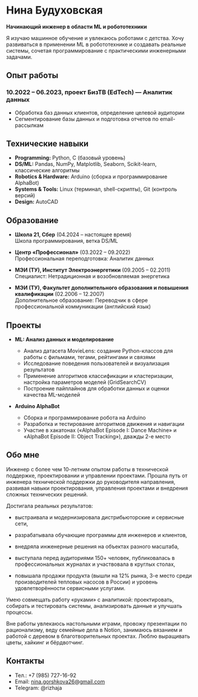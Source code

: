 # Нина Будуховская
**Начинающий инженер в области ML и робототехники**

Я изучаю машинное обучение и увлекаюсь роботами с детства. Хочу развиваться в применении ML в робототехнике и создавать реальные системы, сочетая программирование с практическими инженерными задачами.

## Опыт работы

### 10.2022 – 06.2023, проект БизТВ (EdTech) — Аналитик данных
- Обработка баз данных клиентов, определение целевой аудитории
- Сегментирование базы данных и подготовка отчетов по email-рассылкам

## Технические навыки

- **Programming:** Python, C (базовый уровень)
- **DS/ML:** Pandas, NumPy, Matplotlib, Seaborn, Scikit-learn, классические алгоритмы
- **Robotics & Hardware:** Arduino (сборка и программирование AlphaBot)
- **Systems & Tools:** Linux (терминал, shell-скрипты), Git (контроль версий)
- **Design:** AutoCAD

## Образование

- **Школа 21, Сбер** (04.2024 – настоящее время)  
  Школа программирования, ветка DS/ML

- **Центр «Профессионал»** (03.2022 – 09.2022)  
  Профессиональная переподготовка: Аналитик данных

- **МЭИ (ТУ), Институт Электроэнергетики** (09.2005 – 02.2011)  
  Специалист: Нетрадиционная и возобновляемая энергетика

- **МЭИ (ТУ), Факультет дополнительного образования и повышения квалификации** (02.2006 – 12.2007)  
  Дополнительное образование: Переводчик в сфере профессиональной коммуникации (английский язык)

## Проекты

- **ML: Анализ данных и моделирование**  
  - Анализ датасета MovieLens: создание Python-классов для работы с фильмами, тегами, рейтингами и связями  
  - Исследование поведения пользователей и визуализация результатов  
  - Применение алгоритмов классификации и кластеризации, настройка параметров моделей (GridSearchCV)  
  - Построение пайплайнов для обработки данных и оценки качества ML-моделей  

- **Arduino AlphaBot**  
  - Сборка и программирование робота на Arduino  
  - Разработка и тестирование алгоритмов движения и навигации  
  - Участие в хакатонах («AlphaBot Episode I: Dance Machine» и «AlphaBot Episode II: Object Tracking»), дважды 2-е место  

## Обо мне

Инженер с более чем 10-летним опытом работы в технической поддержке, проектировании и управлении проектами. Прошла путь от инженера технической поддержки до руководителя направления, развивая навыки проектирования, управления проектами и внедрения сложных технических решений.

Достигала реальных результатов:

- выстраивала и модернизировала дистрибьюторские и сервисные сети,

- разрабатывала обучающие программы для инженеров и клиентов,

- внедряла инженерные решения на объектах разного масштаба,

- выступала перед аудиториями 150+ человек, публиковалась в профессиональных журналах и участвовала в круглых столах,

- повышала продажи продукта (вышли на 12% рынка, 3-е место среди производителей тепловых насосов в России) и уровень удовлетворённости сервисными услугами.

Умею совмещать работу «руками» с аналитикой: проектировать, собирать и тестировать системы, анализировать данные и улучшать процессы.

Вне работы увлекаюсь настольными играми, провожу презентации по рационализму, веду семейные дела в Notion, занимаюсь вязанием и работой с деревом в благотворительных проектах. Люблю выращивать цветы, хайкинг и бёрдвотчинг.

## Контакты

- Тел.: +7 (985) 727-16-92
- Email: nina.gorshkova26@gmail.com
- Telegram: @rizhaja

